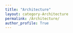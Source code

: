 ```yaml
---
title: "Architecture"
layout: category-Architecture
permalink: /Architecture/
author_profile: True
---
```

